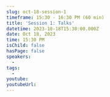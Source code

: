 ```yaml
---
slug: oct-18-session-1
timeframe: 15:30 - 16:30 PM (60 min)
title: 'Session 1: Talks'
datetime: 2023-10-18T15:30:00.000Z
date: Oct 18, 2023
time: 15:30 PM
isChild: false
hasPage: false
speakers:
  -
tags:
  -
youtube:
youtubeUrl:
---
```

